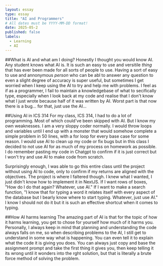 ```yaml
---
layout: essay
type: essay
title: "AI and Programmers"
# All dates must be YYYY-MM-DD format!
date: 2025-05-2
published: false
labels:
  - Learning
  - AI
---
```


##What is AI and what am I doing?
Honestly I thought you would know AI. Any student knows what AI is. It is such an easy to use and versitile *thing* that has ever been made for all sorts of people to use. Having a sort of easy to use and annonymous *person* who can be abl to answer any question to even a slight degree of accuracy is super useful, but sometimes I get worried when I keep using the AI to try and help me with problems. I feel as if as a programmer, I fail to maintain a knowledgebase of what to secifically type, especially when I look back at my code and realise that I don't know what I just wrote because half of it was written by AI. Worst part is that now there is a bug... for that, just use the AI...

##Using AI in ICS 314
For my class, ICS 314, I had to do a lot of programming. Most of which could've been skipped with AI. But I know my own weaknesses. I am a very sloppy coder normally. I would throw loops and variables until I end up with a monster that would somehow complete a simple problem in 50 lines, with a for loop for every base case for some reason. I would use AI to clean up my code or fix bugs but in this class I decided to not use AI for as much of my process on homework as possible. I do remember pasting my code in Chatgpt to confirm if it is just correct but I won't try and use AI to make code from scratch.

Surprisingly enough, I was able to go this entire class until the project without using AI to code, only to confirm if my returns are aligned with the objectives. The project is where I faltered though. I knew what I wanted, I just didn't know how to implement it in NextJS. If I want rows of boxes, "How do I do that again? Whatever, use AI." If I want to make a search function, "I know that for typing a word it relates itself with every aspect of the database but I bearly know where to start typing. Whatever, just use AI." I know I should not do it but it is such an effective shortcut when it comes to typing.

##How AI harms learning
The amazing part of AI is that for the topic of how it harms learning, you get to chose for yourself how much of it harms you. Personally, I always keep in mind that planning and understanding the code always falls on me, so when describing problems to the AI, I still get to understand in some way what is happening. You can even tell it to explain what the code it is giving you does. You can always just copy and base the assignment prompt and take the first thing it gives you, then keep telling it its wrong until it wonders into the rght solution, but that is literally a brute force method of solving the problem. 
